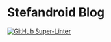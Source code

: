 # Stefandroid Blog

[![GitHub Super-Linter](https://github.com/stefanthoss/stefandroid-blog/workflows/Lint%20Code%20Base/badge.svg)](https://github.com/marketplace/actions/super-linter)
